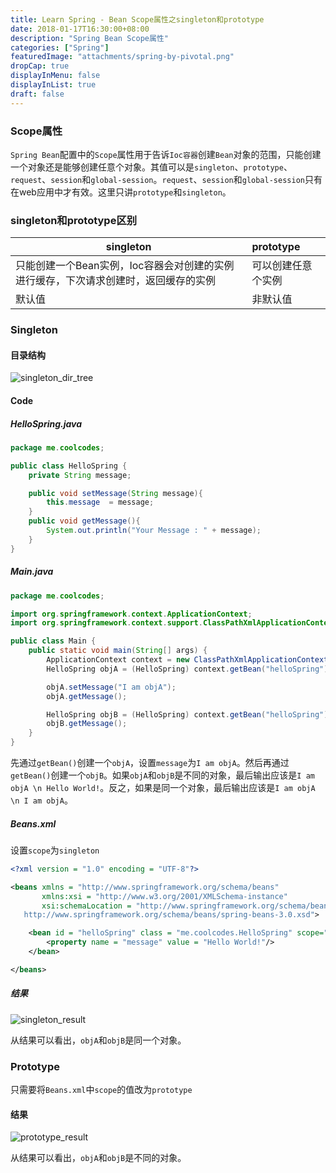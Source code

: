 ```yaml
---
title: Learn Spring - Bean Scope属性之singleton和prototype
date: 2018-01-17T16:30:00+08:00
description: "Spring Bean Scope属性"
categories: ["Spring"]
featuredImage: "attachments/spring-by-pivotal.png"
dropCap: true
displayInMenu: false
displayInList: true
draft: false
---
```


### Scope属性

`Spring Bean`配置中的`Scope`属性用于告诉`Ioc容器`创建`Bean`对象的范围，只能创建一个对象还是能够创建任意个对象。其值可以是`singleton`、`prototype`、`request`、`session`和`global-session`。`request`、`session`和`global-session`只有在web应用中才有效。这里只讲`prototype`和`singleton`。

### singleton和prototype区别

|singleton|prototype|
|-----|:-----|
|只能创建一个Bean实例，Ioc容器会对创建的实例进行缓存，下次请求创建时，返回缓存的实例|可以创建任意个实例|
|默认值|非默认值|

<!--more-->

### Singleton

#### 目录结构

![singleton_dir_tree](../../static/img/Spring/singleton_and_prototype/singleton_dir_tree.png)

#### Code

##### HelloSpring.java

```java
package me.coolcodes;

public class HelloSpring {
    private String message;

    public void setMessage(String message){
        this.message  = message;
    }
    public void getMessage(){
        System.out.println("Your Message : " + message);
    }
}
```

##### Main.java

```java
package me.coolcodes;

import org.springframework.context.ApplicationContext;
import org.springframework.context.support.ClassPathXmlApplicationContext;

public class Main {
    public static void main(String[] args) {
        ApplicationContext context = new ClassPathXmlApplicationContext("Beans.xml");
        HelloSpring objA = (HelloSpring) context.getBean("helloSpring");

        objA.setMessage("I am objA");
        objA.getMessage();

        HelloSpring objB = (HelloSpring) context.getBean("helloSpring");
        objB.getMessage();
    }
}
```

先通过`getBean()`创建一个`objA`，设置`message`为`I am objA`。然后再通过`getBean()`创建一个`objB`。如果`objA`和`objB`是不同的对象，最后输出应该是`I am objA \n Hello World!`。反之，如果是同一个对象，最后输出应该是`I am objA \n I am objA`。

##### Beans.xml

设置`scope`为`singleton`

```xml
<?xml version = "1.0" encoding = "UTF-8"?>

<beans xmlns = "http://www.springframework.org/schema/beans"
       xmlns:xsi = "http://www.w3.org/2001/XMLSchema-instance"
       xsi:schemaLocation = "http://www.springframework.org/schema/beans
   http://www.springframework.org/schema/beans/spring-beans-3.0.xsd">

    <bean id = "helloSpring" class = "me.coolcodes.HelloSpring" scope="singleton">
        <property name = "message" value = "Hello World!"/>
    </bean>

</beans>
```

##### 结果

![singleton_result](../../static/img/Spring/singleton_and_prototype/singleton_result.png)

从结果可以看出，`objA`和`objB`是同一个对象。

### Prototype

只需要将`Beans.xml`中`scope`的值改为`prototype`

#### 结果

![prototype_result](../../static/img/Spring/singleton_and_prototype/prototype_result.png)

从结果可以看出，`objA`和`objB`是不同的对象。
